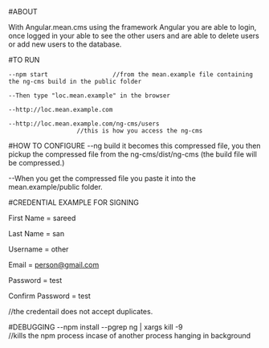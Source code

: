 #ABOUT

With Angular.mean.cms using the framework Angular you are able to login, once logged in your able to see the other users
and are able to delete users or add new users to the database.
    


#TO RUN

	--npm start                  //from the mean.example file containing the ng-cms build in the public folder

	--Then type "loc.mean.example" in the browser         

	--http://loc.mean.example.com		

	--http://loc.mean.example.com/ng-cms/users      
	                   //this is how you access the ng-cms



#HOW TO CONFIGURE
--ng build  it becomes this compressed file, you then pickup the compressed file from the ng-cms/dist/ng-cms
 		(the build file will be compressed.)

--When you get the compressed file you paste it into the mean.example/public folder.





#CREDENTIAL EXAMPLE FOR SIGNING
                      
First Name = sareed

Last Name = san

Username = other

Email = person@gmail.com

Password = test

Confirm Password = test


//the credentail does not accept duplicates. 

#DEBUGGING
	--npm install
	--pgrep ng | xargs kill -9            
		//kills the npm process incase of another process hanging in background  
		


